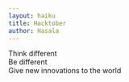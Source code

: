 ```yaml
---
layout: haiku
title: Hacktober
author: Hasala
---
```


Think different<br>
Be different<br>
Give new innovations to the world<br>
